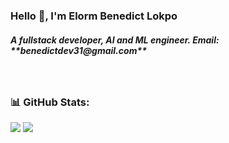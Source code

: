 <h3 align="left">Hello 👋, I'm Elorm Benedict Lokpo</h3>
<h5 align="left">A fullstack developer, AI and ML engineer. Email: **benedictdev31@gmail.com** </h5>

<br />

### 📊 GitHub Stats:

![](https://github-readme-streak-stats.herokuapp.com/?user=ElormLokpo&theme=dark&hide_border=false)
![](https://github-readme-stats.vercel.app/api/top-langs/?username=ElormLokpo&theme=dark&hide_border=false&include_all_commits=false&count_private=false&layout=compact)




